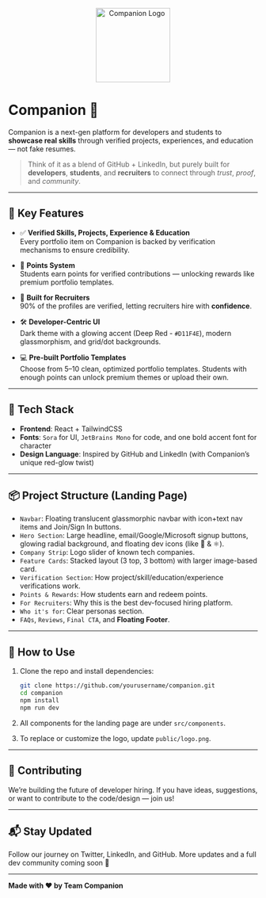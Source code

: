
<p align="center">
  <img src="logo.png" alt="Companion Logo" width="150"/>
</p>

# Companion 🚀

Companion is a next-gen platform for developers and students to **showcase real skills** through verified projects, experiences, and education — not fake resumes.

> Think of it as a blend of GitHub + LinkedIn, but purely built for **developers**, **students**, and **recruiters** to connect through _trust_, _proof_, and _community_.

---

## 🌟 Key Features

- ✅ **Verified Skills, Projects, Experience & Education**  
  Every portfolio item on Companion is backed by verification mechanisms to ensure credibility.

- 🧠 **Points System**  
  Students earn points for verified contributions — unlocking rewards like premium portfolio templates.

- 💼 **Built for Recruiters**  
  90% of the profiles are verified, letting recruiters hire with **confidence**.

- 🛠️ **Developer-Centric UI**  
  Dark theme with a glowing accent (Deep Red - `#D11F4E`), modern glassmorphism, and grid/dot backgrounds.

- 💻 **Pre-built Portfolio Templates**  
  Choose from 5–10 clean, optimized portfolio templates. Students with enough points can unlock premium themes or upload their own.

---

## 🔨 Tech Stack

- **Frontend**: React + TailwindCSS  
- **Fonts**: `Sora` for UI, `JetBrains Mono` for code, and one bold accent font for character  
- **Design Language**: Inspired by GitHub and LinkedIn (with Companion’s unique red-glow twist)

---

## 📦 Project Structure (Landing Page)

- `Navbar`: Floating translucent glassmorphic navbar with icon+text nav items and Join/Sign In buttons.
- `Hero Section`: Large headline, email/Google/Microsoft signup buttons, glowing radial background, and floating dev icons (like 🦆 & ⚛️).
- `Company Strip`: Logo slider of known tech companies.
- `Feature Cards`: Stacked layout (3 top, 3 bottom) with larger image-based card.
- `Verification Section`: How project/skill/education/experience verifications work.
- `Points & Rewards`: How students earn and redeem points.
- `For Recruiters`: Why this is the best dev-focused hiring platform.
- `Who it's for`: Clear personas section.
- `FAQs`, `Reviews`, `Final CTA`, and **Floating Footer**.

---

## 📁 How to Use

1. Clone the repo and install dependencies:
   ```bash
   git clone https://github.com/yourusername/companion.git
   cd companion
   npm install
   npm run dev
   ```

2. All components for the landing page are under `src/components`.

3. To replace or customize the logo, update `public/logo.png`.

---

## 🤝 Contributing

We’re building the future of developer hiring. If you have ideas, suggestions, or want to contribute to the code/design — join us!

---

## 📬 Stay Updated

Follow our journey on Twitter, LinkedIn, and GitHub. More updates and a full dev community coming soon 🚀

---

**Made with ❤️ by Team Companion**
